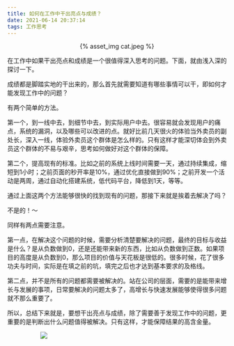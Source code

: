 ```yaml
---
title: 如何在工作中干出亮点与成绩？
date: 2021-06-14 20:37:14
tags: 工作思考
---
```



<p align="center">
{% asset_img cat.jpeg %}
</p>

在工作中如果干出亮点和成绩是一个很值得深入思考的问题。下面，就由浅入深的探讨一下。

成绩都是脚踏实地的干出来的，那么首先就需要知道有哪些事情可以干，即如何才能发现工作中的问题？

有两个简单的方法。

第一个，到一线中去，到细节中去，到实际用户中去。很容易就会发现用户的痛点，系统的漏洞，以及哪些可以改进的点。就好比前几天很火的体验当外卖员的副处长，深入一线，体验外卖员这个群体是怎么样的。只有这样才能深切体会到外卖员这个群体的不易与艰辛，思考如何做好对这个群体的保障。

第二个，提高现有的标准。比如之前的系统上线时间需要一天，通过持续集成，缩短到1小时；之前页面的秒开率是10%，通过优化直接做到90%；之前开发一个活动是两周，通过自动化搭建系统，低代码平台，降低到1天，等等。

通过上面这两个方法能够很快的找到现有的问题，那接下来就是挨着去解决了吗？

不是的！～ 

同样有两点需要注意。

第一点，在解决这个问题的时候，需要分析清楚要解决的问题，最终的目标与收益是什么？是从负数做到0，还是还能带来新的东西，比如从负数做到正数。如果项目的高度是从负数到0，那么项目的价值与天花板是很低的。很多时候，花了很多功夫与时间，实际是在填之前的坑，填完之后也才达到基本要求的及格线。

第二点，并不是所有的问题都需要被解决的。站在公司的层面，需要的是能带来增长与发展的事项，日常要解决的问题太多了，高增长与快速发展能够使得很多问题就不那么重要了。

所以，总结下来就是，要想干出亮点与成绩，除了需要善于发现工作中的问题，更重要的是判断出什么问题值得被解决。只有这样，才能保障结果的高含金量。

<div style="width:70%;margin:auto">
<img src='http://muchstudy.com/2020/04/04/聊聊一线开发的基本素养/公众号二维码.gif'>
</div>